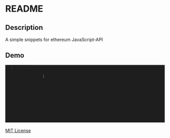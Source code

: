 # README

## Description 
A simple snippets for ethereum JavaScript-API


## Demo
![Demo gif](./assets/web3js-snippets-demo.gif)

[MIT License](./License)